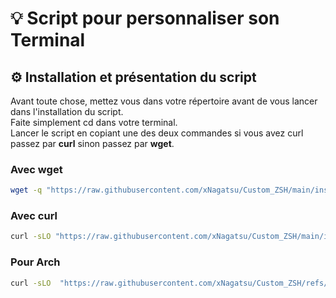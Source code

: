 # 💡 Script pour personnaliser son Terminal

## ⚙️ Installation et présentation du script  

Avant toute chose, mettez vous dans votre répertoire avant de vous lancer dans l'installation du script.  
Faite simplement cd dans votre terminal.  
Lancer le script en copiant une des deux commandes si vous avez curl passez par **curl** sinon passez par **wget**.  

### Avec wget
``` bash
wget -q "https://raw.githubusercontent.com/xNagatsu/Custom_ZSH/main/install_zsh.sh" && chmod +x install_zsh.sh && ./install_zsh.sh  
```
### Avec curl

``` bash
curl -sLO "https://raw.githubusercontent.com/xNagatsu/Custom_ZSH/main/install_zsh.sh" && chmod +x install_zsh.sh && ./install_zsh.sh  
```

### Pour Arch

``` bash
curl -sLO  "https://raw.githubusercontent.com/xNagatsu/Custom_ZSH/refs/heads/main/arch_zsh.sh" && chmod +x arch_zsh.sh && ./arch_zsh.sh 
```
